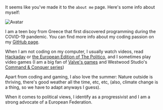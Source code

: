It seems like you've made it to the `about me` page.
Here's some info about myself:

<img srcset="/imgs/avatar.png 2x" alt="Avatar"/>

I am a teen boy from Greece that first discovered programming during the COVID-19 pandemic. You can find more info about my coding passion on my [GitHub page](https://github.com/Oakchris1955/).

When I am not coding on my computer, I usually watch videos, read [Hackaday](https://hackaday.com/) or [the European Edition of The Politico](https://www.politico.eu/), and I sometimes play video games (I am a big fan of [Valve's games](https://store.steampowered.com/publisher/valve/) and Westwood Studio's [Command & Conquer series](https://store.steampowered.com/franchise/CandC))

Apart from coding and gaming, I also love the summer: Nature outside is thriving, there's good weather all the time, etc, etc, (also, climate change is a thing, so we have to adapt anyways I guess).

When it comes to political views, I identify as a progressivist and I am a strong advocate of a European Federation.
